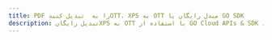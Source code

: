 ---title: PDF را به  تبدیل کنیدOTT، XPS به OTT مبدل رایگان یا GO SDKdescription: تبدیل رایگانXPS به OTT با استفاده از GO Cloud APIs & SDK همچنین اسناد PDF را در Cloud ایجاد، ویرایش و رندر کنید.---